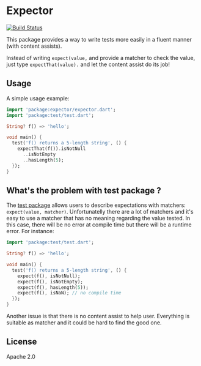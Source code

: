 # Expector

[![Build Status](https://github.com/a14n/dart-expector/actions/workflows/dart.yml/badge.svg)](https://github.com/a14n/dart-expector/actions/workflows/dart.yml)

This package provides a way to write tests more easily in a fluent
manner (with content assists).

Instead of writing `expect(value,` and provide a matcher to check the value,
just type `expectThat(value).` and let the content assist do its job!

## Usage

A simple usage example:

```dart
import 'package:expector/expector.dart';
import 'package:test/test.dart';

String? f() => 'hello';

void main() {
  test('f() returns a 5-length string', () {
    expectThat(f()).isNotNull
      ..isNotEmpty
      ..hasLength(5);
  });
}
```

## What's the problem with test package ?

The [test package](https://pub.dev/packages/test) allows users to describe
expectations with matchers: `expect(value, matcher)`. Unfortunatelly there are
a lot of matchers and it's easy to use a matcher that has no meaning regarding
the value tested. In this case, there will be no error at compile time but there
will be a runtime error. For instance:

```dart
import 'package:test/test.dart';

String? f() => 'hello';

void main() {
  test('f() returns a 5-length string', () {
    expect(f(), isNotNull);
    expect(f(), isNotEmpty);
    expect(f(), hasLength(5));
    expect(f(), isNaN); // no compile time
  });
}
```

Another issue is that there is no content assist to help user. Everything is
suitable as matcher and it could be hard to find the good one.

## License ##

Apache 2.0
